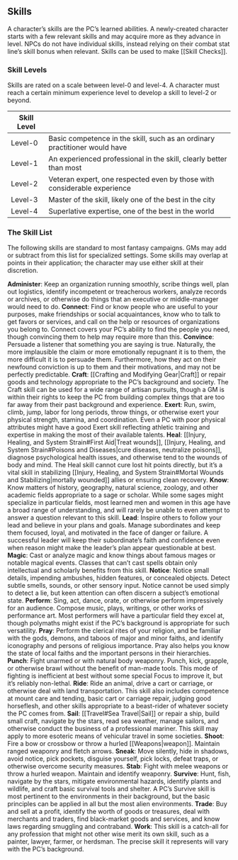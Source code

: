## Skills
A character’s skills are the PC’s learned abilities. A newly-created character starts with a few relevant skills and may acquire more as they advance in level. NPCs do not have individual skills, instead relying on their combat stat line’s skill bonus when relevant. Skills can be used to make [[Skill Checks]].
### Skill Levels
Skills are rated on a scale between level-0 and level-4. A character must reach a certain minimum experience level to develop a skill to level-2 or beyond.

| Skill Level |                                                                            |
| ----------- | -------------------------------------------------------------------------- |
| Level-0     | Basic competence in the skill, such as an ordinary practitioner would have |
| Level-1     | An experienced professional in the skill, clearly better than most         |
| Level-2     | Veteran expert, one respected even by those with considerable experience   |
| Level-3     | Master of the skill, likely one of the best in the city                    |
| Level-4     | Superlative expertise, one of the best in the world                        |
### The Skill List
The following skills are standard to most fantasy campaigns. GMs may add or subtract from this list for specialized settings. Some skills may overlap at points in their application; the character may use either skill at their discretion. 

**Administer**: Keep an organization running smoothly, scribe things well, plan out logistics, identify incompetent or treacherous workers, analyze records or archives, or otherwise do things that an executive or middle-manager would need to do. 
**Connect**: Find or know people who are useful to your purposes, make friendships or social acquaintances, know who to talk to get favors or services, and call on the help or resources of organizations you belong to. Connect covers your PC’s ability to find the people you need, though convincing them to help may require more than this. 
**Convince**: Persuade a listener that something you are saying is true. Naturally, the more implausible the claim or more emotionally repugnant it is to them, the more difficult it is to persuade them. Furthermore, how they act on their newfound conviction is up to them and their motivations, and may not be perfectly predictable. 
**Craft**: [[Crafting and Modifying Gear|Craft]] or repair goods and technology appropriate to the PC’s background and society. The Craft skill can be used for a wide range of artisan pursuits, though a GM is within their rights to keep the PC from building complex things that are too far away from their past background and experience. 
**Exert**: Run, swim, climb, jump, labor for long periods, throw things, or otherwise exert your physical strength, stamina, and coordination. Even a PC with poor physical attributes might have a good Exert skill reflecting athletic training and expertise in making the most of their available talents. 
**Heal**: [[Injury, Healing, and System Strain#First Aid|Treat wounds]], [[Injury, Healing, and System Strain#Poisons and Diseases|cure diseases, neutralize poisons]], diagnose psychological health issues, and otherwise tend to the wounds of body and mind. The Heal skill cannot cure lost hit points directly, but it’s a vital skill in stabilizing [[Injury, Healing, and System Strain#Mortal Wounds and Stabilizing|mortally wounded]] allies or ensuring clean recovery. 
**Know**: Know matters of history, geography, natural science, zoology, and other academic fields appropriate to a sage or scholar. While some sages might specialize in particular fields, most learned men and women in this age have a broad range of understanding, and will rarely be unable to even attempt to answer a question relevant to this skill. 
**Lead**: Inspire others to follow your lead and believe in your plans and goals. Manage subordinates and keep them focused, loyal, and motivated in the face of danger or failure. A successful leader will keep their subordinate’s faith and confidence even when reason might make the leader’s plan appear questionable at best. 
**Magic**: Cast or analyze magic and know things about famous mages or notable magical events. Classes that can’t cast spells obtain only intellectual and scholarly benefits from this skill. 
**Notice**: Notice small details, impending ambushes, hidden features, or concealed objects. Detect subtle smells, sounds, or other sensory input. Notice cannot be used simply to detect a lie, but keen attention can often discern a subject’s emotional state. 
**Perform**: Sing, act, dance, orate, or otherwise perform impressively for an audience. Compose music, plays, writings, or other works of performance art. Most performers will have a particular field they excel at, though polymaths might exist if the PC’s background is appropriate for such versatility. 
**Pray**: Perform the clerical rites of your religion, and be familiar with the gods, demons, and taboos of major and minor faiths, and identify iconography and persons of religious importance. Pray also helps you know the state of local faiths and the important persons in their hierarchies. 
**Punch**: Fight unarmed or with natural body weaponry. Punch, kick, grapple, or otherwise brawl without the benefit of man-made tools. This mode of fighting is inefficient at best without some special Focus to improve it, but it’s reliably non-lethal. 
**Ride**: Ride an animal, drive a cart or carriage, or otherwise deal with land transportation. This skill also includes competence at mount care and tending, basic cart or carriage repair, judging good horseflesh, and other skills appropriate to a beast-rider of whatever society the PC comes from. 
**Sail**: [[Travel#Sea Travel|Sail]] or repair a ship, build small craft, navigate by the stars, read sea weather, manage sailors, and otherwise conduct the business of a professional mariner. This skill may apply to more esoteric means of vehicular travel in some societies. 
**Shoot**: Fire a bow or crossbow or throw a hurled [[Weapons|weapon]]. Maintain ranged weaponry and fletch arrows. 
**Sneak**: Move silently, hide in shadows, avoid notice, pick pockets, disguise yourself, pick locks, defeat traps, or otherwise overcome security measures. 
**Stab**: Fight with melee weapons or throw a hurled weapon. Maintain and identify weaponry. 
**Survive**: Hunt, fish, navigate by the stars, mitigate environmental hazards, identify plants and wildlife, and craft basic survival tools and shelter. A PC’s Survive skill is most pertinent to the environments in their background, but the basic principles can be applied in all but the most alien environments. 
**Trade**: Buy and sell at a profit, identify the worth of goods or treasures, deal with merchants and traders, find black-market goods and services, and know laws regarding smuggling and contraband. 
**Work**: This skill is a catch-all for any profession that might not other wise merit its own skill, such as a painter, lawyer, farmer, or herdsman. The precise skill it represents will vary with the PC’s background.